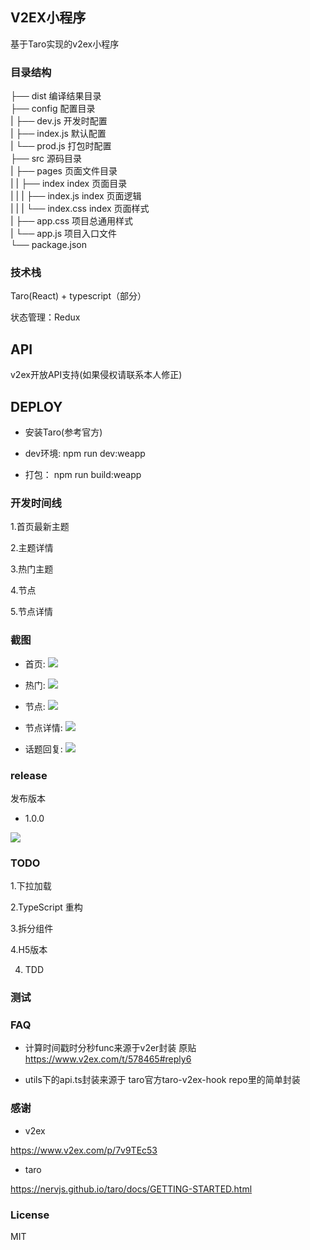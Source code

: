 ## V2EX小程序

基于Taro实现的v2ex小程序


### 目录结构

├── dist                   编译结果目录  
├── config                 配置目录  
|   ├── dev.js             开发时配置  
|   ├── index.js           默认配置  
|   └── prod.js            打包时配置  
├── src                    源码目录  
|   ├── pages              页面文件目录  
|   |   ├── index          index 页面目录   
|   |   |   ├── index.js   index 页面逻辑  
|   |   |   └── index.css  index 页面样式  
|   ├── app.css            项目总通用样式  
|   └── app.js             项目入口文件  
└── package.json  

### 技术栈

Taro(React) + typescript（部分）

状态管理：Redux


## API

v2ex开放API支持(如果侵权请联系本人修正)


## DEPLOY

- 安装Taro(参考官方)

- dev环境: npm run dev:weapp

- 打包： npm run build:weapp

### 开发时间线

1.首页最新主题

2.主题详情

3.热门主题

4.节点

5.节点详情

### 截图

 - 首页: ![](http://img.binzhizhu.top/imgs/2019/06/54b6624c1e3bf106.png)
 
 - 热门: ![](http://img.binzhizhu.top/imgs/2019/06/03d291e0ea9fb45d.png)
 
 - 节点: ![](http://img.binzhizhu.top/imgs/2019/06/b9e187a6a727d0ee.png)
 
 - 节点详情: ![](http://img.binzhizhu.top/imgs/2019/06/85a2c7f481a50797.png)
 
 - 话题回复: ![](http://img.binzhizhu.top/imgs/2019/06/04b64c2985121708.png)
 


### release

发布版本

- 1.0.0 

![](http://img.binzhizhu.top/imgs/2019/06/3c9ddb8b3d48dc3e.jpg)



### TODO

1.下拉加载

2.TypeScript 重构

3.拆分组件

4.H5版本

4. TDD


### 测试



### FAQ

- 计算时间戳时分秒func来源于v2er封装 原贴 https://www.v2ex.com/t/578465#reply6

- utils下的api.ts封装来源于 taro官方taro-v2ex-hook repo里的简单封装

### 感谢

- v2ex  

https://www.v2ex.com/p/7v9TEc53

- taro  
 
 https://nervjs.github.io/taro/docs/GETTING-STARTED.html

### License

MIT
